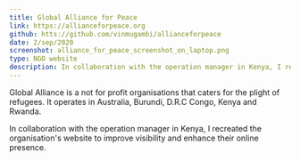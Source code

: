 ```yaml
---
title: Global Alliance for Peace
link: https://allianceforpeace.org
github: htts://github.com/vinmugambi/allianceforpeace
date: 2/sep/2020
screenshot: alliance_for_peace_screenshot_on_laptop.png
type: NGO website
description: In collaboration with the operation manager in Kenya, I recreated the organisation's website to improve visibility and enhance their online presence.
---
```


Global Alliance is a not for profit organisations that caters for the plight of refugees. It operates in Australia, Burundi, D.R.C Congo, Kenya and Rwanda.

In collaboration with the operation manager in Kenya, I recreated the organisation's website to improve visibility and enhance their online presence.